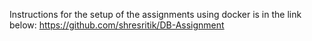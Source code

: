 Instructions for the setup of the assignments using docker is in the link below:
<a href="https://github.com/shresritik/DB-Assignment">https://github.com/shresritik/DB-Assignment</a>
